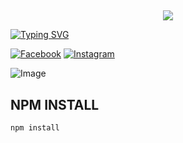 ## <h3 align="center">

<p align="center">
  <img src="https://img.shields.io/badge/WELCOME%20TO%20-𝐒𝐀𝐑𝐃𝐀𝐑%20RDX%20BOT-green?colorA=%23ff0000&colorB=%23017e40&style=flat-square">
</p>

</h3>

[![Typing SVG](https://readme-typing-svg.herokuapp.com?font=Neuton&weight=bold&size=20&color=FFFF00&background=FF0000&center=true&vCenter=true&width=400&height=60&lines=HELLO+FRIENDS+I'M+𝐒𝐀𝐑𝐃𝐀𝐑+𝐑𝐃𝐗+😈+🤞;𝐒𝐀𝐑𝐃𝐀𝐑+𝐑𝐃𝐗+PROJECT+BOT;𝐒𝐀𝐑𝐃𝐀𝐑+𝐑𝐃𝐗+FCA+BOT;THANK+YOU+FOR+USING+𝐒𝐀𝐑𝐃𝐀𝐑+𝐑𝐃𝐗+PROJECT&border=20px+solid+000000&speed=100)](https://git.io/typing-svg)

[![Facebook](https://img.shields.io/badge/Facebook-green?style=for-the-badge&logo=facebook)](https://www.facebook.com/profile.php?id=61553634015672&mibextid=kFxxJD)
[![Instagram](https://img.shields.io/badge/Instagram-purple?style=for-the-badge&logo=instagram)](https://www.instagram.com/)

![Image](https://i.imgur.com/yr1YUuj.jpeg)


## NPM INSTALL 
```bash
npm install
